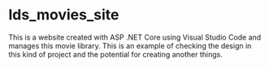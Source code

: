 # lds_movies_site
This is a website created with ASP .NET Core using Visual Studio Code and manages this movie library. This is an example of checking the design in this kind of project and the potential for creating another things.
